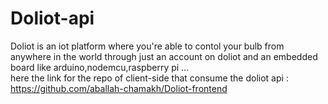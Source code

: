 # Doliot-api
Doliot is an iot platform where you're able to contol your bulb from anywhere in the world through just an account on doliot and an embedded board like arduino,nodemcu,raspberry pi ... 
<br/>
here the link for the repo of client-side that consume the doliot api : https://github.com/aballah-chamakh/Doliot-frontend
